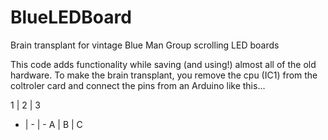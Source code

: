 # BlueLEDBoard
Brain transplant for vintage Blue Man Group scrolling LED boards

This code adds functionality while saving (and using!) almost all of the old hardware. To make the brain transplant, 
you remove the cpu (IC1) from the coltroler card and connect the pins from an Arduino like this...

1 | 2 | 3
- | - | -
A | B | C
